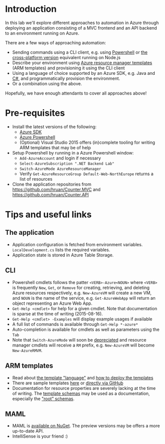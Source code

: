# Introduction

In this lab we'll explore different approaches to automation in Azure through
deploying an application consisting of a MVC frontend and an API backend to
an environment running on Azure.

There are a few ways of approaching automation:

  - Sending commands using a CLI client, e.g. using [Powershell][5] or [the
      cross-platform version][6] equivalent running on Node.js
  - Describe your environment using [Azure resource manager templates][7] (ARM
      templates) and provisioning it using the CLI client
  - Using a language of choice supported by an Azure SDK, e.g. Java and
      [C#][8], and programmatically provision the environment.
  - Or a combination using the above.

Hopefully, we have enough attendants to cover all approaches above!

# Pre-requisites

  - Install the latest versions of the following:
      - [Azure SDK][9]
      - [Azure Powershell][10]
      - (Optional) Visual Studio 2015 offers (in)complete tooling for writing
	  ARM templates that may be of help
  - Setup Powershell by running in a Azure Powershell window:
      - `Add-AzureAccount` and login if necessary
      - `Select-AzureSubscription ".NET Backend Lab"`
      - `Switch-AzureMode AzureResourceManager`
      - Verify `Get-AzureResourceGroup Default-Web-NorthEurope` returns a list
	  of resources
  - Clone the application repositories from
      https://github.com/hruan/Counter.MVC and
      https://github.com/hruan/Counter.API

# Tips and useful links

## The application

  - Application configuration is fetched from environment variables.
      `LocalDevelopment.cs` lists the required variables.
  - Application state is stored in Azure Table Storage.

## CLI

  - Powershell cmdlets follows the patter `<VERB>-Azure<NOUN>` where `<VERB>`
      is frequently `New`, `Get`, or `Remove` for creating, retrieving, and
      deleting Azure resources respectively, e.g. `New-AzureVM` will create a
      new VM, and `NOUN` is the name of the service, e.g. `Get-AzureWebApp`
      will return an object representing an Azure Web App.
  - `Get-Help <cmdlet>` for help for a given cmdlet. Note that documentation is
      sparse at the time of writing (2015-08-16).
  - `Get-Help <cmdlet> -Examples` will display example usages if available
  - A full list of commands is available through `Get-Help *-azure*`
  - Auto-completion is available for cmdlets as well as parameters using the `Tab`
  - Note that `Switch-AzureMode` will soon be [depreciated][3] and resource
      manager cmdlets will receive a `RM` prefix, e.g. `New-AzureVM` will
      become `New-AzureRMVM`.

## ARM templates

  - Read about [the template "language"][7] and [how to deploy the
      templates][11]
  - There are sample templates [here][12] or [directly via GitHub][1]
  - Documentation for resource properties are severely lacking at the time of
      writing. The [template schemas][2] may be used as a documentation,
      especially the ["root" schemas][13].

## MAML

  - MAML is [available on NuGet][4]. The preview versions may be offers a more
      up-to-date API.
  - IntelliSense is your friend :)

[1]: https://github.com/Azure/azure-quickstart-templates
[2]: https://github.com/Azure/azure-resource-manager-schemas
[3]: https://github.com/Azure/azure-powershell/wiki/Deprecation-of-Switch-AzureMode-in-Azure-PowerShell
[4]: https://www.nuget.org/packages/Microsoft.WindowsAzure.Management.Libraries
[5]: https://github.com/Azure/azure-powershell
[6]: https://github.com/Azure/azure-xplat-cli
[7]: https://azure.microsoft.com/en-us/documentation/articles/resource-group-authoring-templates/
[8]: http://www.jeff.wilcox.name/2014/04/wamlmaml/
[9]: http://azure.microsoft.com/blog/2015/07/20/announcing-the-azure-sdk-2-7-for-net/
[10]: https://github.com/Azure/azure-powershell/releases
[11]: https://azure.microsoft.com/en-us/documentation/articles/resource-group-template-deploy/
[12]: http://azure.microsoft.com/en-us/documentation/templates/
[13]: https://github.com/Azure/azure-resource-manager-schemas/tree/master/schemas/2015-01-01
